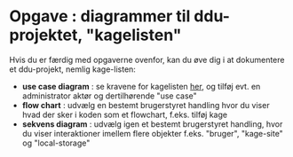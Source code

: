 # Opgave : diagrammer til ddu-projektet, "kagelisten" 

Hvis du er færdig med opgaverne ovenfor, kan du øve dig i at dokumentere et ddu-projekt, nemlig kage-listen:
- **use case diagram** : se kravene for kagelisten [her](../del_2/Del2_webudvikling.md), og tilføj evt. en administrator aktør og 
dertilhørende "use case"
- **flow chart** : udvælg en bestemt brugerstyret handling hvor du viser hvad der sker i koden som et flowchart, f.eks. tilføj kage
- **sekvens diagram** : udvælg igen et bestemt brugerstyret handling, hvor du viser interaktioner imellem flere objekter 
f.eks. "bruger", "kage-site" og "local-storage"



